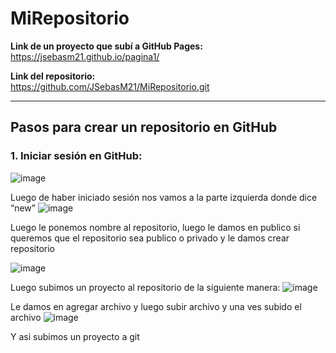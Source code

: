 # MiRepositorio
**Link de un proyecto que subí a GitHub Pages:**  
https://jsebasm21.github.io/pagina1/

**Link del repositorio:**  
https://github.com/JSebasM21/MiRepositorio.git

---

## Pasos para crear un repositorio en GitHub

### 1. Iniciar sesión en GitHub:
![image](https://github.com/user-attachments/assets/4f4625b7-d73a-4db2-988b-c1b95050c4fc)

 
Luego de haber iniciado sesión nos vamos a la parte izquierda donde dice “new”
![image](https://github.com/user-attachments/assets/f00ca356-d569-49b3-8c51-6de2ac1db464)

 
Luego le ponemos nombre al repositorio, luego le damos en publico si queremos que el repositorio sea publico o privado y le damos crear repositorio
 

![image](https://github.com/user-attachments/assets/c160b1ee-8eb6-4aca-86b9-7e7539ebc948)

Luego subimos un proyecto al repositorio de la siguiente manera:
 ![image](https://github.com/user-attachments/assets/a98466d8-1768-4e42-b606-75357f9a3cc3)

Le damos en agregar archivo y luego subir archivo y una ves subido el archivo
  ![image](https://github.com/user-attachments/assets/bf5651d2-0c4c-4579-89f7-aa78a4098ab7)

Y asi subimos un proyecto a git

